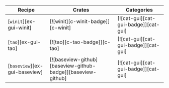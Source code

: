 | Recipe | Crates | Categories |
|--------|--------|------------|
| [`winit`][ex-gui-winit] | [![winit][c-winit-badge]][c-winit] | [![cat-gui][cat-gui-badge]][cat-gui] |
| [`tao`][ex-gui-tao] | [![tao][c-tao-badge]][c-tao] | [![cat-gui][cat-gui-badge]][cat-gui] |
| [`baseview`][ex-gui-baseview] | [![baseview-github][baseview-github-badge]][baseview-github] | [![cat-gui][cat-gui-badge]][cat-gui] |
